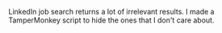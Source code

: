 LinkedIn job search returns a lot of irrelevant results. I made a TamperMonkey script to hide the ones that I don't care about.
